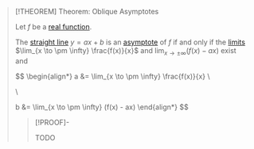 >[!THEOREM] Theorem: Oblique Asymptotes
>
>Let $f$ be a [real function](../Real%20Function.md).
>
>The [straight line](../../../../../Geometry/Euclidean%20Geometry/Curves/Lines/Straight%20Line.md) $y = ax + b$ is an [asymptote](Asymptotes.md) of $f$ if and only if the [limits](Limit%20of%20a%20Function.md) $\lim_{x \to \pm \infty} \frac{f(x)}{x}$ and $\lim_{x \to \pm \infty} (f(x) - ax)$ exist and
>
>$$
>\begin{align*}
>a &= \lim_{x \to \pm \infty} \frac{f(x)}{x} \\
>
>\\
>
>b &= \lim_{x \to \pm \infty} (f(x) - ax)
>\end{align*}
>$$
>
>>[!PROOF]-
>>
>>TODO
>>
>